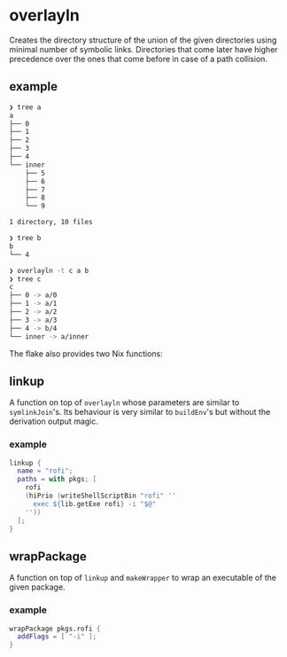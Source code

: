# overlayln
Creates the directory structure of the union of the given directories using
minimal number of symbolic links. Directories that come later have higher
precedence over the ones that come before in case of a path collision.

## example
``` bash
❯ tree a
a
├── 0
├── 1
├── 2
├── 3
├── 4
└── inner
    ├── 5
    ├── 6
    ├── 7
    ├── 8
    └── 9

1 directory, 10 files

❯ tree b
b
└── 4

❯ overlayln -t c a b
❯ tree c
c
├── 0 -> a/0
├── 1 -> a/1
├── 2 -> a/2
├── 3 -> a/3
├── 4 -> b/4
└── inner -> a/inner
```

The flake also provides two Nix functions:
## linkup
A function on top of `overlayln` whose parameters are similar to
`symlinkJoin`'s. Its behaviour is very similar to `buildEnv`'s but without the
derivation output magic.

### example
``` nix
linkup {
  name = "rofi";
  paths = with pkgs; [
    rofi
    (hiPrio (writeShellScriptBin "rofi" ''
      exec ${lib.getExe rofi} -i "$@"
    ''))
  ];
}
```

## wrapPackage
A function on top of `linkup` and `makeWrapper` to wrap an executable of the
given package.

### example
``` nix
wrapPackage pkgs.rofi {
  addFlags = [ "-i" ];
}
```
